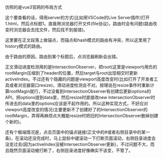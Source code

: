 仿照的是vue3官网的布局方式

这个要查看的话，得用server的方式(比如用VSCode的Live Server插件)打开1.html，然后点标题1。直接用浏览器打开文件(file协议)，路由时会有问题(路由改变时浏览器会去找文件，然后找不到报错)。

这里要在正文段落上做锚点，而锚点和hash模式的路由有冲突，所以这里用了history模式的路由。

由于路由的原因，路由到某个标题后，点浏览器刷新会出错。

正文滑动进度检测用的是IntersectionObserver，把root(这里是viewport)用负的rootMargin压缩到了header的位置，然后target与root出现相交时更新activeIndex。不过还有个隐藏的问题是viewport高度改变时(比如打开了开发者工具或者浏览器窗口resize)，滑动进度检测会不对。按理说在resize事件时重新计算rootMagin就行，不过没看到IntersectionObserver有创建后更新options的API，把options提到data里，然后resize时直接改new IntersectionObserver时传进去的data里的options应该是不起作用的。所以这种实现方式，不好应对viewport高度改变的情况(主要更新不了创建好了的IntersectionObserver的rootMargin，弄得再麻烦点大概能resize时把旧的IntersectionObserver删掉创建个新的)。

还有个极端情况是，点击页面中的锚点链接(正文中的#或者右侧目录中的某一条)，在滚动还没完成时，马上鼠标中键滚动一下打断页面滚动，右侧目录进度会没变过去(因为activeIndex没被IntersectionObserver更新)，不过问题不大，而且既然页面滚动被打断了，右侧目录进度好像确实不该变，不管了。